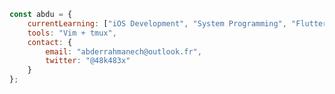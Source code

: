 ```javascript
const abdu = {
    currentLearning: ["iOS Development", "System Programming", "Flutter", "C", "Assembly"],
    tools: "Vim + tmux",
    contact: {
        email: "abderrahmanech@outlook.fr",
        twitter: "@48k483x"
    }
};
```
<!--
```asm
section .data
    me:
        db "42", 0
        db "iOS,Systems,Flutter,C/C++,ASM", 0
        db "Vim + tmux", 0
        db "abderrahmanech@outlook.fr", 0
        db "@48k483x", 0
``` -->
<!--```c
struct abdu {
    char *learning[] = {"iOS", "Systems", "Flutter", "C/C++", "ASM"};
    char *tools = "Tmux + vim";
    char *email = "abderrahmanech@outlook.fr";
    char *twitter = "@48k483x";
} me;
```
-->
